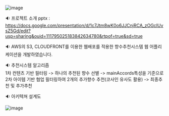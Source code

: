 ![image](https://user-images.githubusercontent.com/89002687/172126061-debecb97-f10b-44f2-81ce-c985a3d33b92.png)

🔉 프로젝트 소개 pptx : https://docs.google.com/presentation/d/1c7Jtm8wK0o6JJCnjRCA_zOGcIUvsZ5Gd/edit?usp=sharing&ouid=111795025183842634780&rtpof=true&sd=true

🔉 AWS의 S3, CLOUDFRONT를 이용한 웹배포를 적용한 향수추천시스템 웹 어플리케이션을 개발하였습니다.

🔉 추천시스템 알고리즘  
1차 컨텐츠 기반 필터링 -> 하나의 추천된 향수 선별 -> mainAccords특성을 기준으로 2차 아이템 기반 협업 필터링하여 2개의 추가향수 추천(코사인 유사도 활용) 
-> 최종추천 및 추가추천

🔉 아키텍쳐 설계도

![image](https://user-images.githubusercontent.com/89002687/172126535-791716ea-1cc4-4eca-8d91-ae593a898c4b.png)

